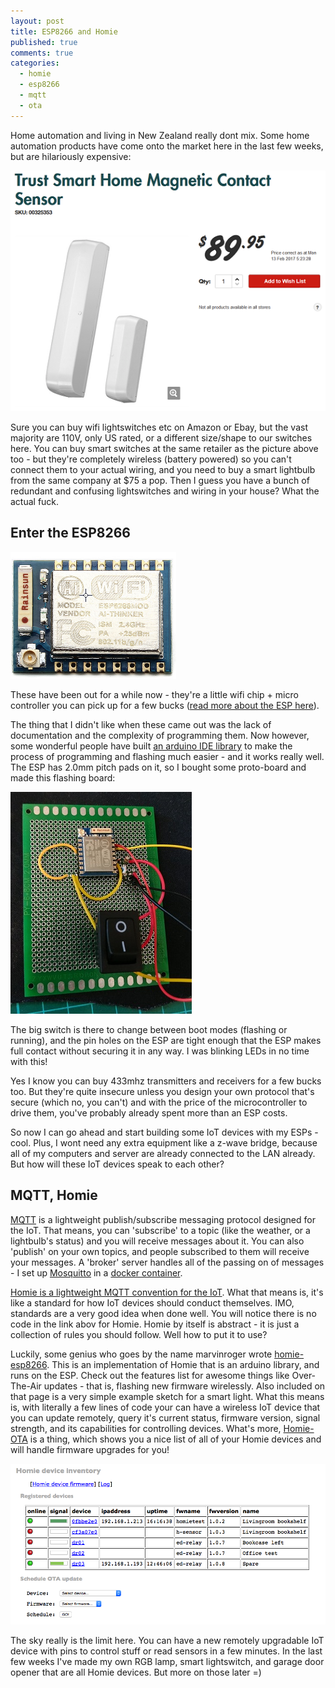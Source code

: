 ```yaml
---
layout: post
title: ESP8266 and Homie
published: true
comments: true
categories:
  - homie
  - esp8266
  - mqtt
  - ota
---
```


Home automation and living in New Zealand really dont mix. Some home automation products have come onto the market here in the last few weeks, but are hilariously expensive:

![Typical NZ HA Experience](images/2017/02/mspaint_2017-02-13_20-13-59.png)

Sure you can buy wifi lightswitches etc on Amazon or Ebay, but the vast majority are 110V, only US rated, or a different size/shape to our switches here. You can buy smart switches at the same retailer as the picture above too - but they're completely wireless (battery powered) so you can't connect them to your actual wiring, and you need to buy a smart lightbulb from the same company at $75 a pop. Then I guess you have a bunch of redundant and confusing lightswitches and wiring in your house? What the actual fuck.


## Enter the ESP8266

![ESP-07 Module](images/2017/02/mspaint_2017-02-13_20-15-15.png)

These have been out for a while now - they're a little wifi chip + micro controller you can pick up for a few bucks ([read more about the ESP here](https://en.wikipedia.org/wiki/ESP8266)).

The thing that I didn't like when these came out was the lack of documentation and the complexity of programming them. Now however, some wonderful people have built [an arduino IDE library](https://github.com/esp8266/Arduino) to make the process of programming and flashing much easier - and it works really well. The ESP has 2.0mm pitch pads on it, so I bought some proto-board and made this flashing board:

![Flashing Board](/images/2017/02/IMG_20170212_174624.jpg)

The big switch is there to change between boot modes (flashing or running), and the pin holes on the ESP are tight enough that the ESP makes full contact without securing it in any way. I was blinking LEDs in no time with this!

Yes I know you can buy 433mhz transmitters and receivers for a few bucks too. But they're quite insecure unless you design your own protocol that's secure (which no, you can't) and with the price of the microcontroller to drive them, you've probably already spent more than an ESP costs.

So now I can go ahead and start building some IoT devices with my ESPs - cool. Plus, I wont need any extra equipment like a z-wave bridge, because all of my computers and server are already connected to the LAN already. But how will these IoT devices speak to each other?


## MQTT, Homie

[MQTT](http://mqtt.org/) is a lightweight publish/subscribe messaging protocol designed for the IoT. That means, you can 'subscribe' to a topic (like the weather, or a lightbulb's status) and you will receive messages about it. You can also 'publish' on your own topics, and people subscribed to them will receive your messages. A 'broker' server handles all of the passing on of messages - I set up [Mosquitto](https://mosquitto.org/) in a [docker container](https://hub.docker.com/_/eclipse-mosquitto/).

[Homie is a lightweight MQTT convention for the IoT](https://github.com/marvinroger/homie). What that means is, it's like a standard for how IoT devices should conduct themselves. IMO, standards are a very good idea when done well. You will notice there is no code in the link abov for Homie. Homie by itself is abstract - it is just a collection of rules you should follow. Well how to put it to use?

Luckily, some genius who goes by the name marvinroger wrote [homie-esp8266](https://github.com/marvinroger/homie-esp8266). This is an implementation of Homie that is an arduino library, and runs on the ESP. Check out the features list for awesome things like Over-The-Air updates - that is, flashing new firmware wirelessly. Also included on that page is a very simple example sketch for a smart light. What this means is, with literally a few lines of code your can have a wireless IoT device that you can update remotely, query it's current status, firmware version, signal strength, and its capabilities for controlling devices. What's more, [Homie-OTA](https://github.com/jpmens/homie-ota) is a thing, which shows you a nice list of all of your Homie devices and will handle firmware upgrades for you!

![Homie-OTA](images/2017/02/jmbp-2708.png)

The sky really is the limit here. You can have a new remotely upgradable IoT device with pins to control stuff or read sensors in a few minutes. In the last few weeks I've made my own RGB lamp, smart lightswitch, and garage door opener that are all Homie devices. But more on those later =)

